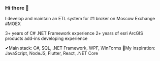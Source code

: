 ### Hi there 👋

<!--
**aslepenkov/aslepenkov** is a ✨ _special_ ✨ repository because its `README.md` (this file) appears on your GitHub profile.

Here are some ideas to get you started:

- 🔭 I’m currently working on ...
- 🌱 I’m currently learning ...
- 👯 I’m looking to collaborate on ...
- 🤔 I’m looking for help with ...
- 💬 Ask me about ...
- 📫 How to reach me: ...
- 😄 Pronouns: ...
- ⚡ Fun fact: ...
-->


I develop and maintain an ETL system for #1 broker on Moscow Exchange #MOEX

3+ years of C# .NET Framework experience
2+ years of esri ArcGIS products add-ins developing experience

✔Main stack: C#, SQL, .NET Framework, WPF, WinForms
🎯My inspiration: JavaScript, NodeJS, Flutter, React, .NET Core
